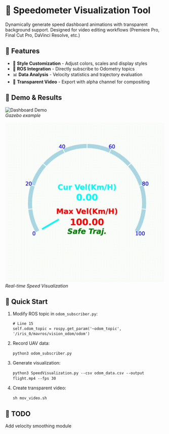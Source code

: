 # 🚗 Speedometer Visualization Tool

Dynamically generate speed dashboard animations with transparent background support. Designed for video editing workflows (Premiere Pro, Final Cut Pro, DaVinci Resolve, etc.)

## 🌟 Features
- 🎨 ​**Style Customization** - Adjust colors, scales and display styles
- 🚀 ​**ROS Integration** - Directly subscribe to Odometry topics
- 📊 ​**Data Analysis** - Velocity statistics and trajectory evaluation
- 🎥 ​**Transparent Video** - Export with alpha channel for compositing

## 📸 Demo & Results

![Dashboard Demo](misc/gazebo.gif)  
*Gazebo example*


![Dashboard Demo](misc/smooth_speed.gif)  
*Real-time Speed Visualization*



##  🚀 Quick Start
1. Modify ROS topic in `odom_subscriber.py`:

    ```
    # Line 15
    self.odom_topic = rospy.get_param('~odom_topic', '/iris_0/mavros/vision_odom/odom')
    ```
2. Record UAV data:
   
    `python3 odom_subscriber.py`

3. Generate visualization:
   
    `python3 SpeedVisualization.py --csv odom_data.csv --output flight.mp4 --fps 30`

4. Create transparent video:
   
   `sh mov_video.sh`
## 📝 TODO

Add velocity smoothing module
